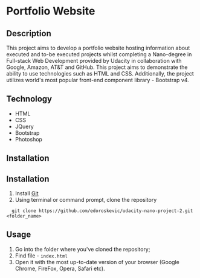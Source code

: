 # Portfolio Website
## Description

This project aims to develop a portfolio website hosting information about executed and to-be executed projects whilst completing
a Nano-degree in Full-stack Web Development provided by Udacity in collaboration with Google, Amazon, AT&T and GitHub. 
This project aims to demonstrate the ability to use technologies such as HTML and CSS. Additionally, the project utilizes world's most
popular front-end component library - Bootstrap v4.

## Technology 
* HTML
* CSS
* JQuery
* Bootstrap
* Photoshop

## Installation

## Installation

1. Install [Git](https://desktop.github.com/)
2. Using terminal or command prompt, clone the repository

```
  git clone https://github.com/edoroskevic/udacity-nano-project-2.git <folder_name>
```

## Usage

1. Go into the folder where you've cloned the repository;
2. Find file - `index.html`
3. Open it with the most up-to-date version of your browser (Google Chrome, FireFox, Opera, Safari etc).

